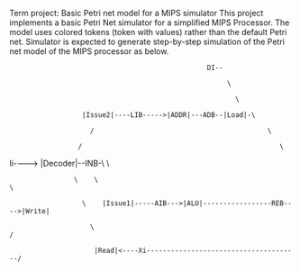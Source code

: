 Term project: Basic Petri net model for a MIPS simulator
This project implements a basic Petri Net simulator for a simplified MIPS Processor.
The model uses colored tokens (token with values) rather than the default Petri net.
Simulator is expected to generate step-by-step simulation of the Petri net model of the MIPS processor as below.


                                                     DI--
                                                     
                                                          \
                                                         
                                                            \
                                                          
                      |Issue2|----LIB----->|ADDR|---ADB--|Load|-\
                      
                        /                                           \
                      
                     /                                                 \
                     
Ii----> |Decoder|--INB-\                                                  \

                    \    \                                                   \
                    
                      \    |Issue1|-----AIB--->|ALU|-----------------REB---->|Write|
                      
                        \                                                     /
                        
                         |Read|<----Xi--------------------------------------/
